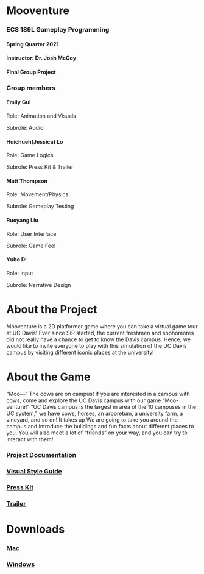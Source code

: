 # Mooventure
### ECS 189L Gameplay Programming 
#### Spring Quarter 2021
#### Instructor: Dr. Josh McCoy
#### Final Group Project

### Group members
#### Emily Gui
Role: Animation and Visuals

Subrole: Audio

#### Huichueh(Jessica) Lo
Role: Game Logics

Subrole: Press Kit & Trailer

#### Matt Thompson
Role: Movement/Physics

Subrole: Gameplay Testing

#### Ruoyang Liu
Role: User Interface

Subrole: Game Feel

#### Yubo Di
Role: Input

Subrole: Narrative Design

# About the Project
Mooventure is a 2D platformer game where you can take a virtual game tour at UC Davis!
Ever since SIP started, the current freshmen and sophomores did not really have a chance to get to know the Davis campus.
Hence, we would like to invite everyone to play with this simulation of the UC Davis campus by visiting different iconic places at the university!

# About the Game
“Moo—” The cows are on campus! If you are interested in a campus with cows, come and explore the UC Davis campus with our game “Moo-venture!” “UC Davis campus is the largest in area of the 10 campuses in the UC system,” we have cows, horses, an arboretum, a university farm, a vineyard, and so on! It takes up We are going to take you around the campus and introduce the buildings and fun facts about different places to you. You will also meet a lot of “friends” on your way, and you can try to interact with them!

### [Project Documentation](https://github.com/matt-ucd/Mooventure/blob/trunk/ProjectDocumentTemplat.md)
### [Visual Style Guide](https://docs.google.com/document/d/18Xc7zdXNgCwSsPZSjzJqdy3TAc0sKruAAQBtJ29eevg/edit?usp=sharing)
### [Press Kit](https://jlo0507.github.io/ecs189l/)
### [Trailer](https://youtu.be/wcrtbHhJNAY)

# Downloads
### [Mac]()
### [Windows]()
